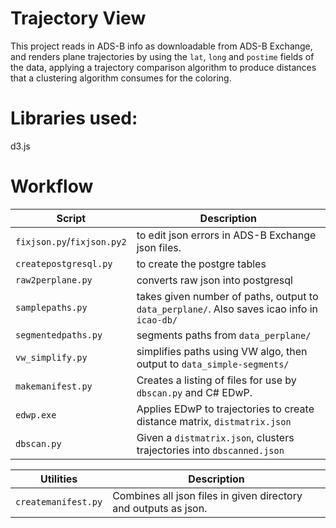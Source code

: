 Trajectory View
===
This project reads in ADS-B info as downloadable from ADS-B Exchange,
and renders plane trajectories by using the `lat`, `long` and `postime` fields of the data,
applying a trajectory comparison algorithm to produce distances that a clustering algorithm 
consumes for the coloring.

Libraries used:
===
d3.js


Workflow
===

Script                     | Description
---------------------------|-----------
`fixjson.py`/`fixjson.py2` | to edit json errors in ADS-B Exchange json files.
`createpostgresql.py`      | to create the postgre tables
`raw2perplane.py`          | converts raw json into postgresql
`samplepaths.py`           | takes given number of paths, output to `data_perplane/`. Also saves icao info in `icao-db/` 
`segmentedpaths.py`        | segments paths from `data_perplane/`
`vw_simplify.py`           | simplifies paths using VW algo, then output to `data_simple-segments/` 
`makemanifest.py`          | Creates a listing of files for use by `dbscan.py` and C# EDwP.
`edwp.exe`                 | Applies EDwP to trajectories to create distance matrix, `distmatrix.json`
`dbscan.py`                | Given a `distmatrix.json`, clusters trajectories into `dbscanned.json`


Utilities           | Description
--------------------|-----------
`createmanifest.py` | Combines all json files in given directory and outputs as json.
